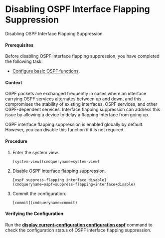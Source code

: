 Disabling OSPF Interface Flapping Suppression
=============================================

Disabling OSPF Interface Flapping Suppression

#### Prerequisites

Before disabling OSPF interface flapping suppression, you have completed the following task:

* [Configure basic OSPF functions](vrp_ospf_cfg_0010.html).

#### Context

OSPF packets are exchanged frequently in cases where an interface carrying OSPF services alternates between up and down, and this compromises the stability of existing interfaces, OSPF services, and other OSPF-dependent services. Interface flapping suppression can address this issue by allowing a device to delay a flapping interface from going up.

OSPF interface flapping suppression is enabled globally by default. However, you can disable this function if it is not required.


#### Procedure

1. Enter the system view.
   
   
   ```
   [system-view](cmdqueryname=system-view)
   ```
2. Disable OSPF interface flapping suppression.
   
   
   ```
   [ospf suppress-flapping interface disable](cmdqueryname=ospf+suppress-flapping+interface+disable)
   ```
3. Commit the configuration.
   
   
   ```
   [commit](cmdqueryname=commit)
   ```

#### Verifying the Configuration

Run the [**display current-configuration configuration ospf**](cmdqueryname=display+current-configuration+configuration+ospf) command to check the configuration status of OSPF interface flapping suppression.